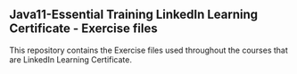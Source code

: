 <h2>Java11-Essential Training LinkedIn Learning Certificate - Exercise files </h2>
<p>
This repository contains the Exercise files used throughout the courses that are LinkedIn Learning Certificate.<p>
